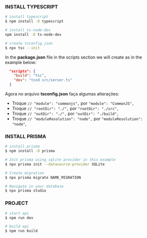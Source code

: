 ### INSTALL TYPESCRIPT
```bash
# install typescript
$ npm install -D typescript

# install ts-node-dev
npm install -D ts-node-dev

# create tsconfig.json
$ npx tsc --init
```

In the **package.json** file in the scripts section we will create as in the example below:
```json
  "scripts": {
    "build": "tsc",
    "dev": "tsnd src/server.ts"
  }
```

Agora no arquivo **tsconfig.json** faça algumas alterações: 
- Troque `// "module": "commonjs",` por `"module": "CommonJS",`
- Troque `// "rootDir": "./",` por `"rootDir": "./src",`
- Troque `// "outDir": "./",` por `"outDir": "./build",`
- Troque `// "moduleResolution": "node",` por `"moduleResolution": "node"`,

### INSTALL PRISMA
```bash
# install prisma
$ npm install -D prisma

# Init prisma using sqlite provider in this example
$ npx prisma init --datasource-provider SQLite

# Create migration
$ npx prisma migrate NAME_MIGRATION

# Navigate in your database
$ npx prisma studio
```


### PROJECT
```bash
# start api
$ npm run dev

# build api
$ npm run build
```